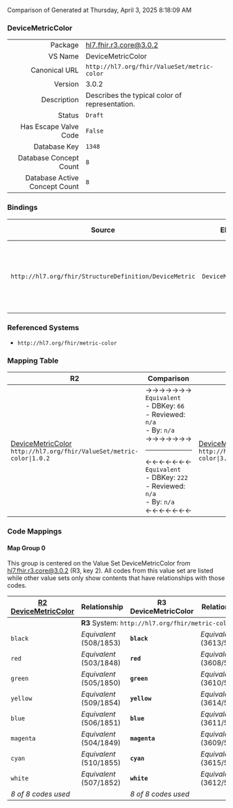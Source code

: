 Comparison of 
Generated at Thursday, April 3, 2025 8:18:09 AM

### DeviceMetricColor

|      |     |
| ---: | --- |
| Package | hl7.fhir.r3.core@3.0.2 |
| VS Name | DeviceMetricColor |
| Canonical URL | `http://hl7.org/fhir/ValueSet/metric-color` |
| Version | 3.0.2 |
| Description | Describes the typical color of representation. |
| Status | `Draft` |
| Has Escape Valve Code | `False` |
| Database Key | `1348` |
| Database Concept Count | `8` |
| Database Active Concept Count | `8` |
### Bindings

| Source | Element | Binding | Strength | Element Short |
| ------ | ------- | ------- | -------- | ------------- |
| `http://hl7.org/fhir/StructureDefinition/DeviceMetric` | `DeviceMetric.color` | `http://hl7.org/fhir/ValueSet/metric-color` | `Required` | black \| red \| green \| yellow \| blue \| magenta \| cyan \| white |

### Referenced Systems

* `http://hl7.org/fhir/metric-color`
### Mapping Table

| R2 | Comparison | R3 | Comparison | R4 | Comparison | R4B | Comparison | R5
| --- | --- | --- | --- | --- | --- | --- | --- | ---
| [DeviceMetricColor](/docs/R2/ValueSets/DeviceMetricColor.md)<br/> `http://hl7.org/fhir/ValueSet/metric-color\|1.0.2` | →→→→→→→<br/>`Equivalent`<br/>- DBKey: `66`<br/>- Reviewed: `n/a`<br/>- By: `n/a`<br/>→→→→→→→<hr/>←←←←←←←<br/>`Equivalent`<br/>- DBKey: `222`<br/>- Reviewed: `n/a`<br/>- By: `n/a`<br/>←←←←←←←| [DeviceMetricColor](/docs/R3/ValueSets/DeviceMetricColor.md)<br/> `http://hl7.org/fhir/ValueSet/metric-color\|3.0.2` | →→→→→→→<br/>`Equivalent`<br/>- DBKey: `400`<br/>- Reviewed: `n/a`<br/>- By: `n/a`<br/>→→→→→→→<hr/>←←←←←←←<br/>`Equivalent`<br/>- DBKey: `623`<br/>- Reviewed: `n/a`<br/>- By: `n/a`<br/>←←←←←←←| [DeviceMetricColor](/docs/R4/ValueSets/DeviceMetricColor.md)<br/> `http://hl7.org/fhir/ValueSet/metric-color\|4.0.1` | →→→→→→→<br/>`Equivalent`<br/>- DBKey: `1619`<br/>- Reviewed: `n/a`<br/>- By: `n/a`<br/>→→→→→→→<hr/>←←←←←←←<br/>`Equivalent`<br/>- DBKey: `1620`<br/>- Reviewed: `n/a`<br/>- By: `n/a`<br/>←←←←←←←| [DeviceMetricColor](/docs/R4B/ValueSets/DeviceMetricColor.md)<br/> `http://hl7.org/fhir/ValueSet/metric-color\|4.3.0` | <br/>*no map*<br/><hr/><br/>*no map*<br/>| | 
### Code Mappings


#### Map Group 0

This group is centered on the Value Set DeviceMetricColor from hl7.fhir.r3.core@3.0.2 (R3, key 2).
All codes from this value set are listed while other value sets only show contents that have relationships with those codes.

| [R2 DeviceMetricColor](/docs/R2/ValueSets/DeviceMetricColor.md)| Relationship | R3 DeviceMetricColor| Relationship | [R4 DeviceMetricColor](/docs/R4/ValueSets/DeviceMetricColor.md)| Relationship | [R4B DeviceMetricColor](/docs/R4B/ValueSets/DeviceMetricColor.md)| Relationship | *No Map* 
| --- | --- | --- | --- | --- | --- | --- | --- | ---
| <td colspan="8">**R3** System: `http://hl7.org/fhir/metric-color`
| `black`| _Equivalent_ <br/>(508/1853)| **`black`**| _Equivalent_ <br/>(3613/5900)| `black`| _Equivalent_ <br/>(16624/16625)| `black`| | | 
| `red`| _Equivalent_ <br/>(503/1848)| **`red`**| _Equivalent_ <br/>(3608/5895)| `red`| _Equivalent_ <br/>(16626/16627)| `red`| | | 
| `green`| _Equivalent_ <br/>(505/1850)| **`green`**| _Equivalent_ <br/>(3610/5897)| `green`| _Equivalent_ <br/>(16628/16629)| `green`| | | 
| `yellow`| _Equivalent_ <br/>(509/1854)| **`yellow`**| _Equivalent_ <br/>(3614/5901)| `yellow`| _Equivalent_ <br/>(16630/16631)| `yellow`| | | 
| `blue`| _Equivalent_ <br/>(506/1851)| **`blue`**| _Equivalent_ <br/>(3611/5898)| `blue`| _Equivalent_ <br/>(16632/16633)| `blue`| | | 
| `magenta`| _Equivalent_ <br/>(504/1849)| **`magenta`**| _Equivalent_ <br/>(3609/5896)| `magenta`| _Equivalent_ <br/>(16634/16635)| `magenta`| | | 
| `cyan`| _Equivalent_ <br/>(510/1855)| **`cyan`**| _Equivalent_ <br/>(3615/5902)| `cyan`| _Equivalent_ <br/>(16636/16637)| `cyan`| | | 
| `white`| _Equivalent_ <br/>(507/1852)| **`white`**| _Equivalent_ <br/>(3612/5899)| `white`| _Equivalent_ <br/>(16638/16639)| `white`| | | 
| *8 of 8 codes used* | | *8 of 8 codes used* | | *8 of 8 codes used* | | *8 of 8 codes used* | | 


